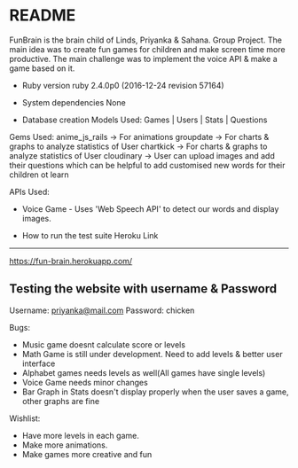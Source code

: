 # README

FunBrain is the brain child of Linds, Priyanka & Sahana. Group Project.
The main idea was to create fun games for children and make screen time more productive.
The main challenge was to implement the voice API & make a game based on it.




* Ruby version
ruby 2.4.0p0 (2016-12-24 revision 57164)

* System dependencies
None

* Database creation
Models Used: Games | Users | Stats | Questions


Gems Used:
anime_js_rails -> For animations
groupdate      -> For charts & graphs to analyze statistics of User
chartkick      -> For charts & graphs to analyze statistics of User
cloudinary     -> User can upload images and add their questions which can be helpful to add customised
                  new words for their children ot learn


APIs Used:
* Voice Game - Uses 'Web Speech API' to detect our words and display images.



* How to run the test suite
Heroku Link
----------------
https://fun-brain.herokuapp.com/


Testing the website with username & Password
----------------------------------------------
Username: priyanka@mail.com
Password: chicken



Bugs:
* Music game doesnt calculate score or levels
* Math Game is still under development. Need to add levels & better user interface
* Alphabet games needs levels as well(All games have single levels)
* Voice Game needs minor changes
* Bar Graph in Stats doesn't display properly when the user saves a game, other graphs are fine


Wishlist:
* Have more levels in each game.
* Make more animations.
* Make games more creative and fun
